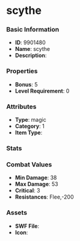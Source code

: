 # scythe



### Basic Information

- **ID**: 9901480
- **Name**: scythe
- **Description**: 

### Properties

- **Bonus**: 5
- **Level Requirement**: 0

### Attributes

- **Type**: magic
- **Category**: 1
- **Item Type**: 

### Stats


### Combat Values

- **Min Damage**: 38
- **Max Damage**: 53
- **Critical**: 3
- **Resistances**: Flee,-200

### Assets

- **SWF File**: 
- **Icon**: 


